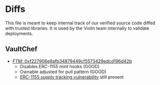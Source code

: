 # Diffs
This file is meant to keep internal track of our verified source code diffed with trusted libraries. It is used by the Violin team internally to validate deployments.

## VaultChef
- [FTM: 0xf227906e9afb34879449cf5573429edcd196d42b](https://www.diffchecker.com/ebpWmBJW)
  - Disables ERC-1155 mint hooks (GOOD)
  - Ownable adjusted for pull pattern (GOOD)
  - [ERC-1155 supply tracking vulnerability](https://github.com/OpenZeppelin/openzeppelin-contracts/pull/2956) still present